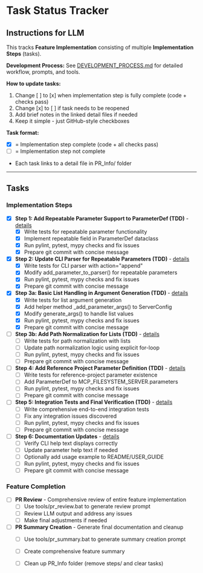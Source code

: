 # Task Status Tracker

## Instructions for LLM

This tracks **Feature Implementation** consisting of multiple **Implementation Steps** (tasks).

**Development Process:** See [DEVELOPMENT_PROCESS.md](./DEVELOPMENT_PROCESS.md) for detailed workflow, prompts, and tools.

**How to update tasks:**
1. Change [ ] to [x] when implementation step is fully complete (code + checks pass)
2. Change [x] to [ ] if task needs to be reopened
3. Add brief notes in the linked detail files if needed
4. Keep it simple - just GitHub-style checkboxes

**Task format:**
- [x] = Implementation step complete (code + all checks pass)
- [ ] = Implementation step not complete
- Each task links to a detail file in PR_Info/ folder

---

## Tasks

### Implementation Steps

- [x] **Step 1: Add Repeatable Parameter Support to ParameterDef (TDD)** - [details](./steps/step_1.md)
  - [x] Write tests for repeatable parameter functionality
  - [x] Implement repeatable field in ParameterDef dataclass
  - [x] Run pylint, pytest, mypy checks and fix issues
  - [x] Prepare git commit with concise message

- [x] **Step 2: Update CLI Parser for Repeatable Parameters (TDD)** - [details](./steps/step_2.md)
  - [x] Write tests for CLI parser with action="append"
  - [x] Modify add_parameter_to_parser() for repeatable parameters
  - [x] Run pylint, pytest, mypy checks and fix issues
  - [x] Prepare git commit with concise message

- [x] **Step 3a: Basic List Handling in Argument Generation (TDD)** - [details](./steps/step_3a.md)
  - [x] Write tests for list argument generation
  - [x] Add helper method _add_parameter_args() to ServerConfig
  - [x] Modify generate_args() to handle list values
  - [x] Run pylint, pytest, mypy checks and fix issues
  - [x] Prepare git commit with concise message

- [ ] **Step 3b: Add Path Normalization for Lists (TDD)** - [details](./steps/step_3b.md)
  - [ ] Write tests for path normalization with lists
  - [ ] Update path normalization logic using explicit for-loop
  - [ ] Run pylint, pytest, mypy checks and fix issues
  - [ ] Prepare git commit with concise message

- [ ] **Step 4: Add Reference Project Parameter Definition (TDD)** - [details](./steps/step_4.md)
  - [ ] Write tests for reference-project parameter existence
  - [ ] Add ParameterDef to MCP_FILESYSTEM_SERVER.parameters
  - [ ] Run pylint, pytest, mypy checks and fix issues
  - [ ] Prepare git commit with concise message

- [ ] **Step 5: Integration Tests and Final Verification (TDD)** - [details](./steps/step_5.md)
  - [ ] Write comprehensive end-to-end integration tests
  - [ ] Fix any integration issues discovered
  - [ ] Run pylint, pytest, mypy checks and fix issues
  - [ ] Prepare git commit with concise message

- [ ] **Step 6: Documentation Updates** - [details](./steps/step_6.md)
  - [ ] Verify CLI help text displays correctly
  - [ ] Update parameter help text if needed
  - [ ] Optionally add usage example to README/USER_GUIDE
  - [ ] Run pylint, pytest, mypy checks and fix issues
  - [ ] Prepare git commit with concise message

### Feature Completion

- [ ] **PR Review** - Comprehensive review of entire feature implementation
  - [ ] Use tools/pr_review.bat to generate review prompt
  - [ ] Review LLM output and address any issues
  - [ ] Make final adjustments if needed

- [ ] **PR Summary Creation** - Generate final documentation and cleanup
  - [ ] Use tools/pr_summary.bat to generate summary creation prompt
  - [ ] Create comprehensive feature summary
  - [ ] Clean up PR_Info folder (remove steps/ and clear tasks)

